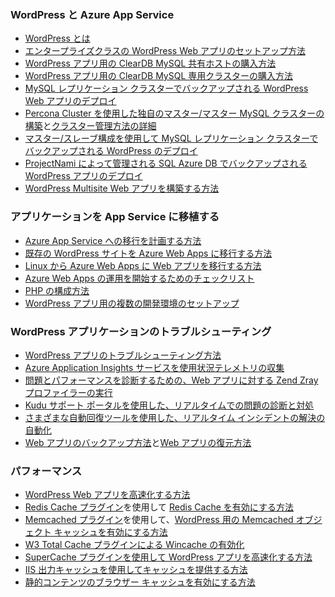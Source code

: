 
### WordPress と Azure App Service
* [WordPress とは](https://wordpress.org/)
* [エンタープライズクラスの WordPress Web アプリのセットアップ方法](../articles/app-service-web/web-sites-php-enterprise-wordpress.md)
* [WordPress アプリ用の ClearDB MySQL 共有ホストの購入方法](http://blog.syntaxc4.net/post/2012/12/03/provisioning-a-mysql-database-from-the-windows-azure-store.aspx)
* [WordPress アプリ用の ClearDB MySQL 専用クラスターの購入方法](https://azure.microsoft.com/blog/announcing-new-mysql-premium-tiers-from-cleardb/)
* [MySQL レプリケーション クラスターでバックアップされる WordPress Web アプリのデプロイ](https://azure.microsoft.com/documentation/templates/wordpress-mysql-replication/)
* [Percona Cluster を使用した独自のマスター/マスター MySQL クラスターの構築](https://azure.microsoft.com/documentation/templates/mysql-ha-pxc/)と[クラスター管理方法の詳細](https://github.com/fanjeffrey/axiom.articles/tree/master/pxc)
* [マスター/スレーブ構成を使用して MySQL レプリケーション クラスターでバックアップされる WordPress のデプロイ](https://azure.microsoft.com/documentation/templates/mysql-replication/)
* [ProjectNami によって管理される SQL Azure DB でバックアップされる WordPress アプリのデプロイ](https://azure.microsoft.com/marketplace/partners/projectnami/projectnami/)
* [WordPress Multisite Web アプリを構築する方法](../articles/app-service-web/web-sites-php-convert-wordpress-multisite.md)

### アプリケーションを App Service に移植する
* [Azure App Service への移行を計画する方法](https://azure.microsoft.com/blog/how-to-plan-your-migration-to-azure-websites/)
* [既存の WordPress サイトを Azure Web Apps に移行する方法](https://sunithamk.wordpress.com/2013/11/06/migrate-your-existing-wordpress-site-to-windows-azure/)
* [Linux から Azure Web Apps に Web アプリを移行する方法](https://www.movemetothecloud.net/LinuxMigration)
* [Azure Web Apps の運用を開始するためのチェックリスト](https://sunithamk.wordpress.com/2015/10/27/azure-web-apps-basic-operations-checklist/)
* [PHP の構成方法](../articles/app-service-web/web-sites-php-configure.md)
* [WordPress アプリ用の複数の開発環境のセットアップ](../articles/app-service-web/app-service-web-staged-publishing-realworld-scenarios.md)

### WordPress アプリケーションのトラブルシューティング
* [WordPress アプリのトラブルシューティング方法](https://sunithamk.wordpress.com/2014/09/04/wordpress-troubleshooting-techniques-on-azure-websites/)
* [Azure Application Insights サービスを使用状況テレメトリの収集](https://azure.microsoft.com/blog/usage-analytics-for-wordpress-with-azure-app-insights/)
* [問題とパフォーマンスを診断するための、Web アプリに対する Zend Zray プロファイラーの実行](https://sunithamk.wordpress.com/2015/08/04/profiling-php-application-on-azure-web-apps/)
* [Kudu サポート ポータルを使用した、リアルタイムでの問題の診断と対処](https://sunithamk.wordpress.com/2015/11/04/diagnose-and-mitigate-issues-with-azure-web-apps-support-portal/)
* [さまざまな自動回復ツールを使用した、リアルタイム インシデントの解決の自動化](http://microsoftazurewebsitescheatsheet.info/#auto-heal)
* [Web アプリのバックアップ方法](../articles/app-service-web/web-sites-backup.md)と[Web アプリの復元方法](../articles/app-service-web/web-sites-restore.md)

### パフォーマンス
* [WordPress Web アプリを高速化する方法](https://sunithamk.wordpress.com/2014/08/01/10-ways-to-speed-up-your-wordpress-site-on-azure-websites/)
* [Redis Cache プラグイン](https://wordpress.org/plugins/wp-redis/)を使用して [Redis Cache を有効にする方法](../articles/redis-cache/cache-dotnet-how-to-use-azure-redis-cache.md)
* [Memcached プラグイン](https://wordpress.org/plugins/memcached/)を使用して、[WordPress 用の Memcached オブジェクト キャッシュを有効にする方法](../articles/app-service-web/web-sites-connect-to-redis-using-memcache-protocol.md)
* [W3 Total Cache プラグインによる Wincache の有効化](https://wordpress.org/plugins/w3-total-cache/)
* [ SuperCache プラグインを使用して WordPress アプリを高速化する方法](http://ruslany.net/2008/12/speed-up-wordpress-on-iis-70/)
* [IIS 出力キャッシュを使用してキャッシュを提供する方法](http://blogs.msdn.com/b/brian_swan/archive/2011/06/08/performance-tuning-php-apps-on-windows-iis-with-output-caching.aspx)
* [静的コンテンツのブラウザー キャッシュを有効にする方法](http://www.iis.net/configreference/system.webserver/staticcontent)

